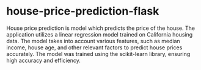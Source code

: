 # house-price-prediction-flask
House price prediction is model which predicts the price of the house.
The application utilizes a linear regression model trained on California housing data. The model takes into account various features, such as median income, house age, and other relevant factors to predict house prices accurately.
The model was trained using the scikit-learn library, ensuring high accuracy and efficiency.
